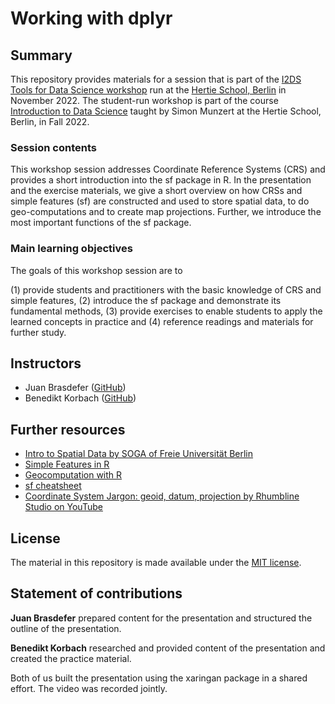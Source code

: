# Working with dplyr


## Summary

This repository provides materials for a session that is part of the [I2DS Tools for Data Science workshop](https://github.com/intro-to-data-science-22-workshop) run at the [Hertie School, Berlin](https://www.hertie-school.org/en/) in November 2022. The student-run workshop is part of the course [Introduction to Data Science](https://github.com/intro-to-data-science-22) taught by Simon Munzert at the Hertie School, Berlin, in Fall 2022.

### Session contents

This workshop session addresses Coordinate Reference Systems (CRS) and provides a short introduction into the sf package in R. In the presentation and the exercise materials, we give a short overview on how CRSs and simple features (sf) are constructed and used to store spatial data, to do geo-computations and to create map projections. Further, we introduce the most important functions of the sf package.

### Main learning objectives

The goals of this workshop session are to 

(1) provide students and practitioners with the basic knowledge of CRS and simple features,
(2) introduce the sf package and demonstrate its fundamental methods,
(3) provide exercises to enable students to apply the learned concepts in practice and 
(4) reference readings and materials for further study.

## Instructors

- Juan Brasdefer ([GitHub](https://github.com/juanbrasdefer))
- Benedikt Korbach ([GitHub](https://github.com/benedikt-korbach))


## Further resources

- [Intro to Spatial Data by SOGA of Freie Universität Berlin](https://www.geo.fu-berlin.de/en/v/soga/Introduction-to-R/Spatial-Data/sf/index.html)
- [Simple Features in R](https://cran.r-project.org/web/packages/sf/vignettes/sf1.html)
- [Geocomputation with R](https://geocompr.robinlovelace.net/spatial-class.html#geographic-coordinate-systems)
- [sf cheatsheet](https://github.com/rstudio/cheatsheets/blob/main/sf.pdf)
- [Coordinate System Jargon: geoid, datum, projection by Rhumbline Studio on YouTube](https://www.youtube.com/watch?v=Z41Dt7_R180)

## License

The material in this repository is made available under the [MIT license](http://opensource.org/licenses/mit-license.php). 

## Statement of contributions

**Juan Brasdefer** prepared content for the presentation and structured the outline of the presentation.

**Benedikt Korbach** researched and provided content of the presentation and created the practice material.

Both of us built the presentation using the xaringan package in a shared effort. The video was recorded jointly.
